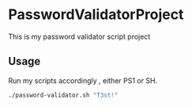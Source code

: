 # PasswordValidatorProject

This is my password validator script project

## Usage

Run my scripts accordingly , either PS1 or SH.

```bash
./password-validator.sh "T3st!"
```
